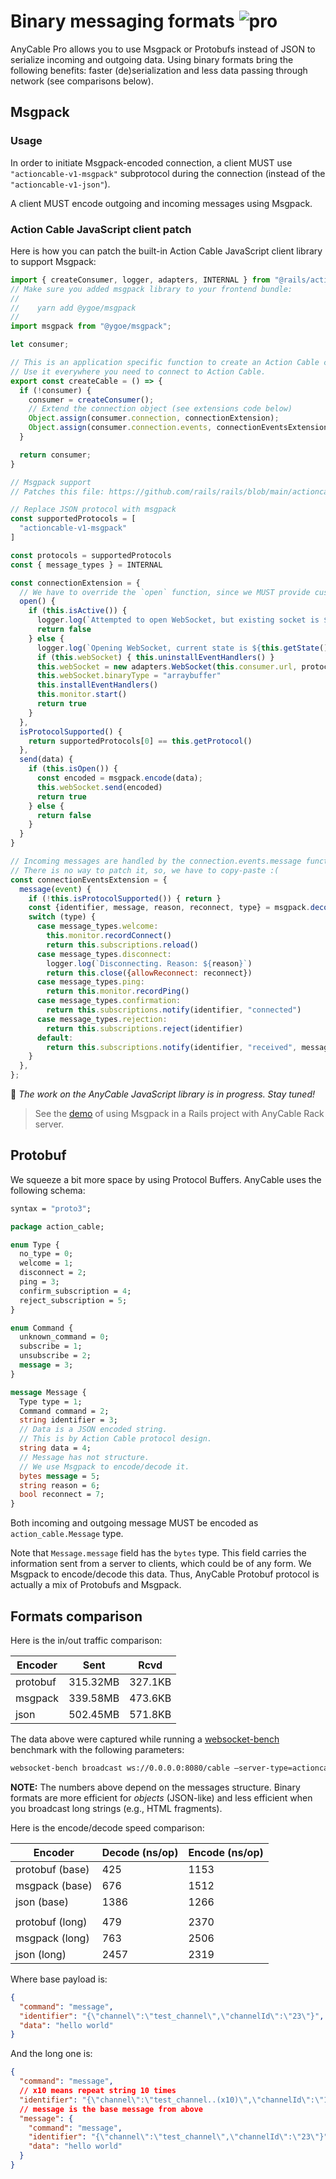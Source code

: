 # Binary messaging formats <img class='pro-badge' src='https://docs.anycable.io/assets/pro.svg' alt='pro' />

AnyCable Pro allows you to use Msgpack or Protobufs instead of JSON to serialize incoming and outgoing data. Using binary formats bring the following benefits: faster (de)serialization and less data passing through network (see comparisons below).

## Msgpack

### Usage

In order to initiate Msgpack-encoded connection, a client MUST use `"actioncable-v1-msgpack"` subprotocol during the connection (instead of the `"actioncable-v1-json"`).

A client MUST encode outgoing and incoming messages using Msgpack.

### Action Cable JavaScript client patch

Here is how you can patch the built-in Action Cable JavaScript client library to support Msgpack:

```js
import { createConsumer, logger, adapters, INTERNAL } from "@rails/actioncable";
// Make sure you added msgpack library to your frontend bundle:
//
//    yarn add @ygoe/msgpack
//
import msgpack from "@ygoe/msgpack";

let consumer;

// This is an application specific function to create an Action Cable consumer.
// Use it everywhere you need to connect to Action Cable.
export const createCable = () => {
  if (!consumer) {
    consumer = createConsumer();
    // Extend the connection object (see extensions code below)
    Object.assign(consumer.connection, connectionExtension);
    Object.assign(consumer.connection.events, connectionEventsExtension);
  }

  return consumer;
}

// Msgpack support
// Patches this file: https://github.com/rails/rails/blob/main/actioncable/app/javascript/action_cable/connection.js

// Replace JSON protocol with msgpack
const supportedProtocols = [
  "actioncable-v1-msgpack"
]

const protocols = supportedProtocols
const { message_types } = INTERNAL

const connectionExtension = {
  // We have to override the `open` function, since we MUST provide custom WS sub-protocol
  open() {
    if (this.isActive()) {
      logger.log(`Attempted to open WebSocket, but existing socket is ${this.getState()}`)
      return false
    } else {
      logger.log(`Opening WebSocket, current state is ${this.getState()}, subprotocols: ${protocols}`)
      if (this.webSocket) { this.uninstallEventHandlers() }
      this.webSocket = new adapters.WebSocket(this.consumer.url, protocols)
      this.webSocket.binaryType = "arraybuffer"
      this.installEventHandlers()
      this.monitor.start()
      return true
    }
  },
  isProtocolSupported() {
    return supportedProtocols[0] == this.getProtocol()
  },
  send(data) {
    if (this.isOpen()) {
      const encoded = msgpack.encode(data);
      this.webSocket.send(encoded)
      return true
    } else {
      return false
    }
  }
}

// Incoming messages are handled by the connection.events.message function.
// There is no way to patch it, so, we have to copy-paste :(
const connectionEventsExtension = {
  message(event) {
    if (!this.isProtocolSupported()) { return }
    const {identifier, message, reason, reconnect, type} = msgpack.decode(new Uint8Array(event.data))
    switch (type) {
      case message_types.welcome:
        this.monitor.recordConnect()
        return this.subscriptions.reload()
      case message_types.disconnect:
        logger.log(`Disconnecting. Reason: ${reason}`)
        return this.close({allowReconnect: reconnect})
      case message_types.ping:
        return this.monitor.recordPing()
      case message_types.confirmation:
        return this.subscriptions.notify(identifier, "connected")
      case message_types.rejection:
        return this.subscriptions.reject(identifier)
      default:
        return this.subscriptions.notify(identifier, "received", message)
    }
  },
};
```

🚧 _The work on the AnyCable JavaScript library is in progress. Stay tuned!_

> See the [demo](https://github.com/anycable/anycable_rails_demo/pull/17) of using Msgpack in a Rails project with AnyCable Rack server.

## Protobuf

We squeeze a bit more space by using Protocol Buffers. AnyCable uses the following schema:

```proto
syntax = "proto3";

package action_cable;

enum Type {
  no_type = 0;
  welcome = 1;
  disconnect = 2;
  ping = 3;
  confirm_subscription = 4;
  reject_subscription = 5;
}

enum Command {
  unknown_command = 0;
  subscribe = 1;
  unsubscribe = 2;
  message = 3;
}

message Message {
  Type type = 1;
  Command command = 2;
  string identifier = 3;
  // Data is a JSON encoded string.
  // This is by Action Cable protocol design.
  string data = 4;
  // Message has not structure.
  // We use Msgpack to encode/decode it.
  bytes message = 5;
  string reason = 6;
  bool reconnect = 7;
}
```

Both incoming and outgoing message MUST be encoded as `action_cable.Message` type.

Note that `Message.message` field has the `bytes` type. This field carries the information sent from a server to clients,
which could be of any form. We Msgpack to encode/decode this data. Thus, AnyCable Protobuf protocol is actually a mix of Protobufs and Msgpack.

## Formats comparison

Here is the in/out traffic comparison:

Encoder | Sent | Rcvd
--------|------|-------
protobuf | 315.32MB  | 327.1KB
msgpack  | 339.58MB  | 473.6KB
json     | 502.45MB  | 571.8KB

The data above were captured while running a [websocket-bench][] benchmark with the following parameters:

```sh
websocket-bench broadcast ws://0.0.0.0:8080/cable —server-type=actioncable —origin http://0.0.0.0 —sample-size 100 —step-size 1000 —total-steps 5 —steps-delay 2 —wait-broadcasts=5 —payload-padding=100
```

**NOTE:** The numbers above depend on the messages structure. Binary formats are more efficient for _objects_ (JSON-like) and less efficient when you broadcast long strings (e.g., HTML fragments).

Here is the encode/decode speed comparison:

Encoder | Decode (ns/op) | Encode (ns/op)
--------|------|-------
protobuf (base) | 425  | 1153
msgpack (base) | 676  | 1512
json (base)     | 1386  | 1266
||
protobuf (long) | 479  | 2370
msgpack (long) | 763  | 2506
json (long)   | 2457  | 2319

Where base payload is:

```json
{
  "command": "message",
  "identifier": "{\"channel\":\"test_channel\",\"channelId\":\"23\"}",
  "data": "hello world"
}
```

And the long one is:

```json
{
  "command": "message",
  // x10 means repeat string 10 times
  "identifier": "{\"channel\":\"test_channel..(x10)\",\"channelId\":\"123..(x10)\"}",
  // message is the base message from above
  "message": {
    "command": "message",
    "identifier": "{\"channel\":\"test_channel\",\"channelId\":\"23\"}",
    "data": "hello world"
  }
}
```

[websocket-bench]: https://github.com/anycable/websocket-bench
